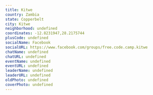 ```yaml
---
title: Kitwe
country: Zambia
state: Copperbelt
city: Kitwe
neighborhood: undefined
coordinates: -12.8231947,28.2175744
plusCode: undefined
socialName: Facebook
socialURL: https://www.facebook.com/groups/free.code.camp.kitwe
chatName: undefined
chatURL: undefined
eventName: undefined
eventURL: undefined
leaderName: undefined
leaderURL: undefined
oldPhoto: undefined
coverPhoto: undefined
---
```

